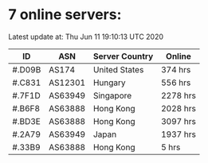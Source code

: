 # 7 online servers:

Latest update at: Thu Jun 11 19:10:13 UTC 2020

| ID | ASN | Server Country | Online |
| -- | --- | -------------- | ------ |
| #.D09B | AS174 | United States | 374 hrs |
| #.C831 | AS12301 | Hungary | 556 hrs |
| #.7F1D | AS63949 | Singapore | 2278 hrs |
| #.B6F8 | AS63888 | Hong Kong | 2028 hrs |
| #.BD3E | AS63888 | Hong Kong | 3097 hrs |
| #.2A79 | AS63949 | Japan | 1937 hrs |
| #.33B9 | AS63888 | Hong Kong | 5 hrs |

